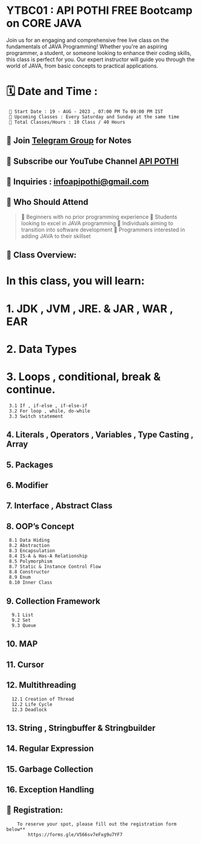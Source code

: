 # YTBC01 : API POTHI FREE Bootcamp on CORE JAVA

Join us for an engaging and comprehensive free live class on the fundamentals of JAVA Programming! Whether you're an aspiring programmer, a student, or someone looking to
enhance their coding skills, this class is perfect for you. Our expert instructor will guide you through the world of JAVA, from basic concepts to practical applications.


# 🗓️ Date and Time :
```
 📜 Start Date : 19 - AUG - 2023 , 07:00 PM To 09:00 PM IST
 📜 Upcoming Classes : Every Saturday and Sunday at the same time 
 📜 Total Classes/Hours : 10 Class / 40 Hours 
```

##  📌 Join [Telegram Group](https://t.me/Tapipothi) for Notes

##  📌 Subscribe our YouTube Channel [API POTHI](https://www.youtube.com/@APIPOTHI)

##  🌟 Inquiries : infoapipothi@gmail.com

##  📌 Who Should Attend
> 📢 Beginners with no prior programming experience
>  📢 Students looking to excel in JAVA programming
> 📢 Individuals aiming to transition into software development
> 📢 Programmers interested in adding JAVA to their skillset


##  📝 Class Overview:

# In this class, you will learn:
# 1. JDK , JVM , JRE. & JAR , WAR , EAR
# 2. Data Types
# 3. Loops , conditional, break & continue.
```
 3.1 If , if-else , if-else-if
 3.2 For loop , while, do-while
 3.3 Switch statement
```
## 4. Literals , Operators , Variables , Type Casting , Array

## 5. Packages

## 6. Modifier

## 7. Interface , Abstract Class

## 8. OOP’s Concept
```
 8.1 Data Hiding
 8.2 Abstraction
 8.3 Encapsulation
 8.4 IS-A & Has-A Relationship
 8.5 Polymorphism
 8.7 Static & Instance Control Flow
 8.8 Constructor
 8.9 Enum
 8.10 Inner Class
```
## 9. Collection Framework
```
  9.1 List
  9.2 Set
  9.3 Queue
```
## 10. MAP

## 11. Cursor

## 12. Multithreading
```
  12.1 Creation of Thread
  12.2 Life Cycle
  12.3 Deadlock
```
## 13. String , Stringbuffer & Stringbuilder

## 14. Regular Expression

## 15. Garbage Collection

## 16. Exception Handling
## 🔗 Registration:
```
	To reserve your spot, please fill out the registration form below** 
        https://forms.gle/V566sv7eFxg9u7YF7
```

